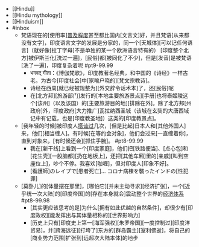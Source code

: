 - [[Hindu]]
- [[Hindu mythology]]
- [[Hinduism]]
- #inbox
    - 梵语现在的[使用率][普及程度](https://www.zhihu.com/question/29018186/answer/2145120606)甚至都比国内[文言文]好，并且梵语[从来都没有文字]，印度语言文字的发展是分家的，同一个[天城体][可以记任何语言]（就好像[拉丁字母]不是单独的某一个欧洲语言特有的）
[印度整个北方]被伊斯兰化[洗过一遍]，[民俗]都[被同化了不少]，但是[发音]是被梵语[洗了一遍]，印度复杂着呢   #pt9-99.99
        - भगवद् गीता：《博伽梵歌》，印度教著名经典，和中国的《诗经》一样古老。为古今[印度社会]中[家喻户晓的][梵文宗教诗]。
        - 诗经在西周[就已经被规整为][外交辞令话术本]了，还[民俗]呢
        - 在[北方邦][旅游部门]发行的[本地主要旅游景点][手册]也将泰姬陵这个[该州]（以及该国）的[主要旅游目的地][排除在外]。除了北方邦[州政府]外，印度政府[大力推广]瓦拉纳西圣城（该城在玄奘的大唐西域记中有记载，也是[印度教圣地]）这类的[印度教景点]。
    - [我年轻的时候]被印度人[搭讪过](http://www.ltaaa.cn/article/35103)几次，[但是比起]日本人和[其他外国人]来，他们[相当缠人]。有时候[在等约会对象]，他们会过来[一直缠着你]，直到对象来，[有时候还会][抓住手腕]。 #pt8-99.99
        - 我在[新干线]上看到一个[印度家庭]，他们把[铁路便当]、[点心包]和[花生壳][一股脑都][扔在地板上]，还把[其他车厢]里的[亲戚][叫到空座位上]，吵个不停。我喜欢[咖喱]，但对印度人[印象不好]。
        - [看護師]のレイプで[患者死亡]… コロナ病棟を襲ったインドの[性犯罪]
    - [莫卧儿]的[体量摆在那里]，[哪怕它][并未主动寻求][经济扩张]，一个[近乎统一次大陆]的[印度帝国]的[存在本身就会]震动整个世界的[经济体系](https://www.zhihu.com/pin/1430213995484049408) #pt8-99.98
        - [其实更应该思考的是]为什么[拥有如此优越的自然条件]，却很少有[印度政权][能发挥出与其体量相称的][世界影响力]
        - [历史上只有]印度史上第一[海军强权][朱罗帝国][一度控制过][印度洋贸易]，并[跨海远征][打垮了]东方的[群岛霸主][室利佛逝]，将自己的[商业势力范围]扩张到[远超次大陆本体]的地步
